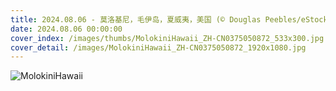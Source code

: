 ```yaml
---
title: 2024.08.06 - 莫洛基尼，毛伊岛，夏威夷，美国 (© Douglas Peebles/eStock Photo)
date: 2024.08.06 00:00:00
cover_index: /images/thumbs/MolokiniHawaii_ZH-CN0375050872_533x300.jpg
cover_detail: /images/MolokiniHawaii_ZH-CN0375050872_1920x1080.jpg
---
```


![MolokiniHawaii](/images/MolokiniHawaii_ZH-CN0375050872_1920x1080.jpg)
